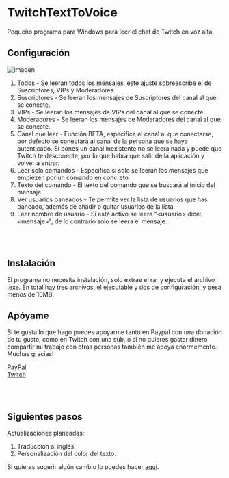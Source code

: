 # TwitchTextToVoice

Pequeño programa para Windows para leer el chat de Twitch en voz alta.
<br>

## Configuración

![imagen](https://github.com/Tonitete/TwitchTextToVoice/assets/109823823/22285a65-11fa-423f-bc9a-e38bef1a0afb)

  1. Todos - Se leeran todos los mensajes, este ajuste sobreescribe el de Suscriptores, VIPs y Moderadores.
  2. Suscriptores - Se leeran los mensajes de Suscriptores del canal al que se conecte.
  3. VIPs - Se leeran los mensajes de VIPs del canal al que se conecte.
  4. Moderadores - Se leeran los mensajes de Moderadores del canal al que se conecte.
  5. Canal que leer - Función BETA, especifica el canal al que conectarse, por defecto se conectará al canal de la persona que se haya autenticado. Si pones un canal inexistente no se leera nada y puede que Twitch te desconecte, por lo que habrá que salir de la aplicación y volver a entrar.
  6. Leer solo comandos - Especifica si solo se leeran los mensajes que empiezen por un comando en concreto.
  7. Texto del comando - El texto del comando que se buscará al inicio del mensaje.
  8. Ver usuarios baneados - Te permite ver la lista de usuarios que has baneado, además de añadir o quitar usuarios de la lista.
  9. Leer nombre de usuario - Si está activo se leera "\<usuario\> dice: \<mensaje\>", de lo contrario solo se leera el mensaje.

   <br><br>
## Instalación

El programa no necesita instalación, solo extrae el rar y ejecuta el archivo .exe.
En total hay tres archivos, el ejecutable y dos de configuración, y pesa menos de 10MB.

## Apóyame

Si te gusta lo que hago puedes apoyarme tanto en Paypal con una donación de tu gusto, como en Twitch con una sub, o si no quieres gastar dinero compartir mi trabajo con otras personas también me apoya enormemente. Muchas gracias!

[PayPal](https://paypal.me/tonitetelol)
<br>
[Twitch](https://www.twitch.tv/tonitete)

<br><br>
## Siguientes pasos

Actualizaciones planeadas:
1. Traducción al inglés.
2. Personalización del color del texto.


Si quieres sugerir algún cambio lo puedes hacer [aquí](https://github.com/Tonitete/TwitchTextToVoice/issues).
